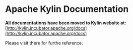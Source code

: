 # Apache Kylin Documentation

__All documentations have been moved to Kylin website at:__  
[http://kylin.incubator.apache.org/docs](http://kylin.incubator.apache.org/docs)

Please visit there for furthe reference.